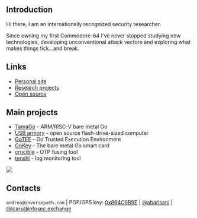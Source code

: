 ## Introduction

Hi there, I am an internationally recognized security researcher.

Since owning my first Commodore-64 I've  never stopped studying new
technologies, developing unconventional attack vectors and exploring what makes
things tick...and break.

## Links

* [Personal site](https://andrea.bio/)
* [Research projects](https://github.com/abarisani/abarisani.github.io/tree/master/research)
* [Open source](https://github.com/usbarmory)

## Main projects

* [TamaGo](https://github.com/usbarmory/tamago) - ARM/RISC-V bare metal Go
* [USB armory](https://github.com/usbarmory/usbarmory) - open source flash-drive-sized computer
* [GoTEE](https://github.com/usbarmory/GoTEE) - Go Trusted Execution Environment
* [GoKey](https://github.com/usbarmory/GoKey) - The bare metal Go smart card
* [crucible](https://github.com/usbarmory/crucible) - OTP fusing tool
* [tenshi](https://github.com/f-secure-foundry/tenshi) - log monitoring tool

[![](https://img.shields.io/static/v1?label=Sponsor&message=%E2%9D%A4&logo=GitHub&color=%23fe8e86)](https://github.com/sponsors/abarisani)

## Contacts

`andrea@inversepath.com` | PGP/GPS key: [0x864C9B9E](https://andrea.bio/gpg-andrea.txt) | [@abarisani](https://twitter.com/andreabarisani) | [@lcars@infosec.exchange](https://infosec.exchange/@lcars)  
